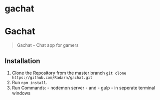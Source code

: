 # gachat

Gachat
===========

> Gachat - Chat app for gamers

## Installation

  1. Clone the Repository from the master branch
  ` git clone https://github.com/Radarn/gachat.git `
  2. Run `npm install`.
  3. Run Commands: - nodemon server - and - gulp - in seperate terminal windows
